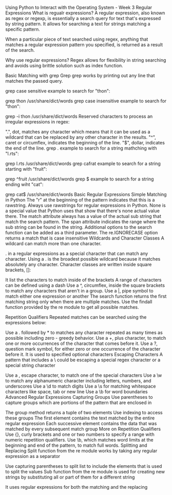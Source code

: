 Using Python to Interact with the Operating System - Week 3
Regular Expressions
What is regualr expressions?
A regular expression, also known as regex or regexp, is essentially a search query for text that's expressed by string pattern. It allows for searching a text for strings matching a specific pattern.

When a particular piece of text searched using regex, anything that matches a regular expression pattern you specified, is returned as a result of the search.

Why use regular expressions?
Regex allows for flexibility in string searching and avoids using brittle solution such as index function.

Basic Matching with grep
Grep grep works by printing out any line that matches the passed query.

grep case sensitive example to search for "thon":

grep thon /usr/share/dict/words
grep case insensitive example to search for "thon":

grep -i thon /usr/share/dict/words
Reserved characters to process an irregular expressions in regex:

".", dot, matches any character which means that it can be used as a wildcard that can be replaced by any other character in the results.
"^", caret or circumflex, indicates the beginning of the line.
"$", dollar, indicates the end of the line.
grep . example to search for a string mathching with "l.rts":

grep l.rts /usr/share/dict/words
grep cafrat example to search for a string starting with "fruit":

grep ^fruit /usr/share/dict/words
grep $ example to search for a string ending wiht "cat":

grep cat$ /usr/share/dict/words
Basic Regular Expressions
Simple Matching in Python
The "r" at the beginning of the pattern indicates that this is a rawstring.
Always use rawstrings for regular expressions in Python.
None is a special value that Python uses that show that there's none actual value there.
The match attribute always has a value of the actual sub string that match the search pattern.
The span attribute indicates the range where the sub string can be found in the string.
Additional options to the search function can be added as a third parameter.
The re.IGNORECASE option returns a match that is case insensitive
Wildcards and Character Classes
A wildcard can match more than one character.

. in a regular expressions as a special character that can match any character.
Using a . is the broadest possible wildcard because it matches absolutely any character.
Character classes are written inside square brackets, []:

It list the characters to match inside of the brackets
A range of characters can be defined using a dash
Use a ^, circumflex, inside the square brackets to match any characters that aren't in a group.
Use a |, pipe symbol to match either one expression or another
The search function returns the first matching string only when there are multiple matches. Use the findall function provided by the re module to get all possible matches.

Repetition Qualifiers
Repeated matches can be searched using the expressions below:

Use a . followed by * to matches any character repeated as many times as possible including zero - greedy behavior.
Use a +, plus character, to match one or more occurrences of the character that comes before it.
Use a ?, question mark symbol, for either zero or one occurrence of the character before it.
It is used to specified optional characters
Escaping Characters
A pattern that includes a \ could be escaping a special regex character or a special string character

Use a , escape character, to match one of the special characters
Use a \w to match any alphanumeric character including letters, numbers, and underscores
Use a \d to match digits
Use a \s for matching whitespace characters like space, tab or new line
Use a \b for word boundaries
Advanced Regular Expressions
Capturing Groups
Use parentheses to capture groups which are portions of the pattern that are enclosed in

The group method returns a tuple of two elements
Use indexing to access these groups
The first element contains the text matched by the entire regular expression
Each successive element contains the data that was matched by every subsequent match group
More on Repetition Qualifiers
Use {}, curly brackets and one or two numbers to specify a range with numeric repetition qualifiers.
Use \b, which matches word limits at the beginning and end of the pattern, to match full words.
Splitting and Replacing
Split function from the re module works by taking any regular expression as a separator

Use capturing parentheses to split list to include the elements that is used to split the values
Sub function from the re module is used for creating new strings by substituting all or part of them for a different string

It uses regular expressions for both the matching and the replacing
